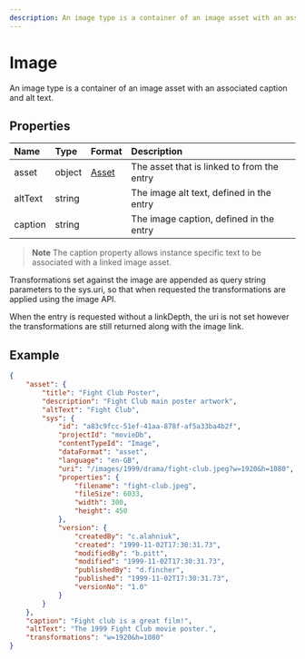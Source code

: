 ```yaml
---
description: An image type is a container of an image asset with an associated caption and alt text.
---
```


# Image

An image type is a container of an image asset with an associated caption and alt text.

## Properties

| Name    | Type   | Format                   | Description                                |
|:--------|:-------|:-------------------------|:-------------------------------------------|
| asset   | object | [Asset](/model/asset.md) | The asset that is linked to from the entry |
| altText | string |                          | The image alt text, defined in the entry   |
| caption | string |                          | The image caption, defined in the entry    |

> **Note** The caption property allows instance specific text to be associated with a linked image asset.

Transformations set against the image are appended as query string parameters to the sys.uri, so that when requested the transformations are applied using the image API.

When the entry is requested without a linkDepth, the uri is not set however the transformations are still returned along with the image link.

## Example

```json
{
    "asset": {
        "title": "Fight Club Poster",
        "description": "Fight Club main poster artwork",
        "altText": "Fight Club",
        "sys": {
            "id": "a83c9fcc-51ef-41aa-878f-af5a33ba4b2f",
            "projectId": "movieDb",
            "contentTypeId": "Image",
            "dataFormat": "asset",
            "language": "en-GB",
            "uri": "/images/1999/drama/fight-club.jpeg?w=1920&h=1080",
            "properties": {
                "filename": "fight-club.jpeg",
                "fileSize": 6033,
                "width": 300,
                "height": 450
            },
            "version": {
                "createdBy": "c.alahniuk",
                "created": "1999-11-02T17:30:31.73",
                "modifiedBy": "b.pitt",
                "modified": "1999-11-02T17:30:31.73",
                "publishedBy": "d.fincher",
                "published": "1999-11-02T17:30:31.73",
                "versionNo": "1.0"
            }
        }
    },
    "caption": "Fight club is a great film!",
    "altText": "The 1999 Fight Club movie poster.",
    "transformations": "w=1920&h=1080"
}
```
